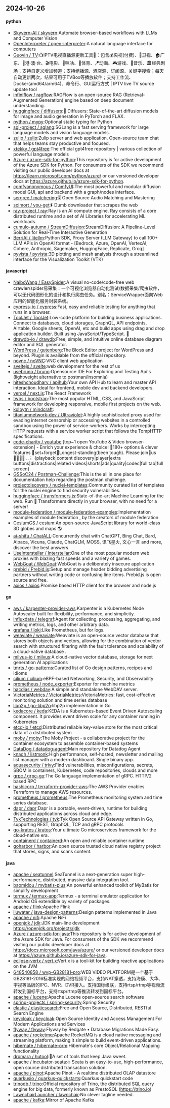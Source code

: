 ## 2024-10-26

#### python
* [Skyvern-AI / skyvern](https://github.com/Skyvern-AI/skyvern):Automate browser-based workflows with LLMs and Computer Vision
* [OpenInterpreter / open-interpreter](https://github.com/OpenInterpreter/open-interpreter):A natural language interface for computers
* [Guovin / TV](https://github.com/Guovin/TV):📺IPTV电视直播源更新工具🚀：包含💰央视(付费)、📡卫视、🏠广东、🌊港·澳·台、🎬电影、🎥咪咕、🏀体育、🪁动画、🎮游戏、🎵音乐、🏛经典剧场；支持自定义增加频道；支持组播源、酒店源、订阅源、关键字搜索；每天自动更新两次，结果可用于TVBox等播放软件；支持工作流、Docker(amd64/arm64)、命令行、GUI运行方式 | IPTV live TV source update tool
* [infiniflow / ragflow](https://github.com/infiniflow/ragflow):RAGFlow is an open-source RAG (Retrieval-Augmented Generation) engine based on deep document understanding.
* [huggingface / diffusers](https://github.com/huggingface/diffusers):🤗 Diffusers: State-of-the-art diffusion models for image and audio generation in PyTorch and FLAX.
* [python / mypy](https://github.com/python/mypy):Optional static typing for Python
* [sgl-project / sglang](https://github.com/sgl-project/sglang):SGLang is a fast serving framework for large language models and vision language models.
* [zulip / zulip](https://github.com/zulip/zulip):Zulip server and web application. Open-source team chat that helps teams stay productive and focused.
* [xtekky / gpt4free](https://github.com/xtekky/gpt4free):The official gpt4free repository | various collection of powerful language models
* [Azure / azure-sdk-for-python](https://github.com/Azure/azure-sdk-for-python):This repository is for active development of the Azure SDK for Python. For consumers of the SDK we recommend visiting our public developer docs at https://learn.microsoft.com/python/azure/ or our versioned developer docs at https://azure.github.io/azure-sdk-for-python.
* [comfyanonymous / ComfyUI](https://github.com/comfyanonymous/ComfyUI):The most powerful and modular diffusion model GUI, api and backend with a graph/nodes interface.
* [sergree / matchering](https://github.com/sergree/matchering):🎚️ Open Source Audio Matching and Mastering
* [soimort / you-get](https://github.com/soimort/you-get):⏬ Dumb downloader that scrapes the web
* [ray-project / ray](https://github.com/ray-project/ray):Ray is an AI compute engine. Ray consists of a core distributed runtime and a set of AI Libraries for accelerating ML workloads.
* [cumulo-autumn / StreamDiffusion](https://github.com/cumulo-autumn/StreamDiffusion):StreamDiffusion: A Pipeline-Level Solution for Real-Time Interactive Generation
* [BerriAI / litellm](https://github.com/BerriAI/litellm):Python SDK, Proxy Server (LLM Gateway) to call 100+ LLM APIs in OpenAI format - [Bedrock, Azure, OpenAI, VertexAI, Cohere, Anthropic, Sagemaker, HuggingFace, Replicate, Groq]
* [pyvista / pyvista](https://github.com/pyvista/pyvista):3D plotting and mesh analysis through a streamlined interface for the Visualization Toolkit (VTK)

#### javascript
* [NaiboWang / EasySpider](https://github.com/NaiboWang/EasySpider):A visual no-code/code-free web crawler/spider易采集：一个可视化浏览器自动化测试/数据采集/爬虫软件，可以无代码图形化的设计和执行爬虫任务。别名：ServiceWrapper面向Web应用的智能化服务封装系统。
* [cypress-io / cypress](https://github.com/cypress-io/cypress):Fast, easy and reliable testing for anything that runs in a browser.
* [ToolJet / ToolJet](https://github.com/ToolJet/ToolJet):Low-code platform for building business applications. Connect to databases, cloud storages, GraphQL, API endpoints, Airtable, Google sheets, OpenAI, etc and build apps using drag and drop application builder. Built using JavaScript/TypeScript. 🚀
* [drawdb-io / drawdb](https://github.com/drawdb-io/drawdb):Free, simple, and intuitive online database diagram editor and SQL generator.
* [WordPress / gutenberg](https://github.com/WordPress/gutenberg):The Block Editor project for WordPress and beyond. Plugin is available from the official repository.
* [novnc / noVNC](https://github.com/novnc/noVNC):VNC client web application
* [sveltejs / svelte](https://github.com/sveltejs/svelte):web development for the rest of us
* [usebruno / bruno](https://github.com/usebruno/bruno):Opensource IDE For Exploring and Testing Api's (lightweight alternative to postman/insomnia)
* [hiteshchoudhary / apihub](https://github.com/hiteshchoudhary/apihub):Your own API Hub to learn and master API interaction. Ideal for frontend, mobile dev and backend developers.
* [vercel / next.js](https://github.com/vercel/next.js):The React Framework
* [twbs / bootstrap](https://github.com/twbs/bootstrap):The most popular HTML, CSS, and JavaScript framework for developing responsive, mobile first projects on the web.
* [kolbytn / mindcraft](https://github.com/kolbytn/mindcraft):
* [titaniumnetwork-dev / Ultraviolet](https://github.com/titaniumnetwork-dev/Ultraviolet):A highly sophisticated proxy used for evading internet censorship or accessing websites in a controlled sandbox using the power of service-workers. Works by intercepting HTTP requests with a service worker script that follows the TompHTTP specifications.
* [code-charity / youtube](https://github.com/code-charity/youtube):[top~1 open YouTube & Video browser-extension] - Enrich your experience & choice! 🧰180+ options & clever features 📌set+forget📌Longest-standing(been tough). Please join🧩us👨‍👩‍👧‍👧 ..⋮ {playback|content discovery|player|extra buttons|distractions|related videos|shorts|ads|quality|codec|full tab|full screen}
* [GSSoC24 / Postman-Challenge](https://github.com/GSSoC24/Postman-Challenge):This is the all in one place for documentation help regarding the postman challenge.
* [projectdiscovery / nuclei-templates](https://github.com/projectdiscovery/nuclei-templates):Community curated list of templates for the nuclei engine to find security vulnerabilities.
* [huggingface / transformers.js](https://github.com/huggingface/transformers.js):State-of-the-art Machine Learning for the web. Run 🤗 Transformers directly in your browser, with no need for a server!
* [module-federation / module-federation-examples](https://github.com/module-federation/module-federation-examples):Implementation examples of module federation , by the creators of module federation
* [CesiumGS / cesium](https://github.com/CesiumGS/cesium):An open-source JavaScript library for world-class 3D globes and maps 🌎
* [ai-shifu / ChatALL](https://github.com/ai-shifu/ChatALL):Concurrently chat with ChatGPT, Bing Chat, Bard, Alpaca, Vicuna, Claude, ChatGLM, MOSS, 讯飞星火, 文心一言 and more, discover the best answers
* [UseInterstellar / Interstellar](https://github.com/UseInterstellar/Interstellar):One of the most popular modern web proxies with blazing fast speeds and a variety of games.
* [WebGoat / WebGoat](https://github.com/WebGoat/WebGoat):WebGoat is a deliberately insecure application
* [prebid / Prebid.js](https://github.com/prebid/Prebid.js):Setup and manage header bidding advertising partners without writing code or confusing line items. Prebid.js is open source and free.
* [axios / axios](https://github.com/axios/axios):Promise based HTTP client for the browser and node.js

#### go
* [aws / karpenter-provider-aws](https://github.com/aws/karpenter-provider-aws):Karpenter is a Kubernetes Node Autoscaler built for flexibility, performance, and simplicity.
* [influxdata / telegraf](https://github.com/influxdata/telegraf):Agent for collecting, processing, aggregating, and writing metrics, logs, and other arbitrary data.
* [grafana / loki](https://github.com/grafana/loki):Like Prometheus, but for logs.
* [weaviate / weaviate](https://github.com/weaviate/weaviate):Weaviate is an open-source vector database that stores both objects and vectors, allowing for the combination of vector search with structured filtering with the fault tolerance and scalability of a cloud-native database .
* [milvus-io / milvus](https://github.com/milvus-io/milvus):A cloud-native vector database, storage for next generation AI applications
* [tmrts / go-patterns](https://github.com/tmrts/go-patterns):Curated list of Go design patterns, recipes and idioms
* [cilium / cilium](https://github.com/cilium/cilium):eBPF-based Networking, Security, and Observability
* [prometheus / node_exporter](https://github.com/prometheus/node_exporter):Exporter for machine metrics
* [hacdias / webdav](https://github.com/hacdias/webdav):A simple and standalone WebDAV server.
* [VictoriaMetrics / VictoriaMetrics](https://github.com/VictoriaMetrics/VictoriaMetrics):VictoriaMetrics: fast, cost-effective monitoring solution and time series database
* [libp2p / go-libp2p](https://github.com/libp2p/go-libp2p):libp2p implementation in Go
* [kedacore / keda](https://github.com/kedacore/keda):KEDA is a Kubernetes-based Event Driven Autoscaling component. It provides event driven scale for any container running in Kubernetes
* [etcd-io / etcd](https://github.com/etcd-io/etcd):Distributed reliable key-value store for the most critical data of a distributed system
* [moby / moby](https://github.com/moby/moby):The Moby Project - a collaborative project for the container ecosystem to assemble container-based systems
* [DataDog / datadog-agent](https://github.com/DataDog/datadog-agent):Main repository for Datadog Agent
* [knadh / listmonk](https://github.com/knadh/listmonk):High performance, self-hosted, newsletter and mailing list manager with a modern dashboard. Single binary app.
* [aquasecurity / trivy](https://github.com/aquasecurity/trivy):Find vulnerabilities, misconfigurations, secrets, SBOM in containers, Kubernetes, code repositories, clouds and more
* [grpc / grpc-go](https://github.com/grpc/grpc-go):The Go language implementation of gRPC. HTTP/2 based RPC
* [hashicorp / terraform-provider-aws](https://github.com/hashicorp/terraform-provider-aws):The AWS Provider enables Terraform to manage AWS resources.
* [prometheus / prometheus](https://github.com/prometheus/prometheus):The Prometheus monitoring system and time series database.
* [dapr / dapr](https://github.com/dapr/dapr):Dapr is a portable, event-driven, runtime for building distributed applications across cloud and edge.
* [TykTechnologies / tyk](https://github.com/TykTechnologies/tyk):Tyk Open Source API Gateway written in Go, supporting REST, GraphQL, TCP and gRPC protocols
* [go-kratos / kratos](https://github.com/go-kratos/kratos):Your ultimate Go microservices framework for the cloud-native era.
* [containerd / containerd](https://github.com/containerd/containerd):An open and reliable container runtime
* [goharbor / harbor](https://github.com/goharbor/harbor):An open source trusted cloud native registry project that stores, signs, and scans content.

#### java
* [apache / seatunnel](https://github.com/apache/seatunnel):SeaTunnel is a next-generation super high-performance, distributed, massive data integration tool.
* [baomidou / mybatis-plus](https://github.com/baomidou/mybatis-plus):An powerful enhanced toolkit of MyBatis for simplify development
* [termux / termux-app](https://github.com/termux/termux-app):Termux - a terminal emulator application for Android OS extendible by variety of packages.
* [apache / flink](https://github.com/apache/flink):Apache Flink
* [iluwatar / java-design-patterns](https://github.com/iluwatar/java-design-patterns):Design patterns implemented in Java
* [apache / nifi](https://github.com/apache/nifi):Apache NiFi
* [openjdk / jdk](https://github.com/openjdk/jdk):JDK main-line development https://openjdk.org/projects/jdk
* [Azure / azure-sdk-for-java](https://github.com/Azure/azure-sdk-for-java):This repository is for active development of the Azure SDK for Java. For consumers of the SDK we recommend visiting our public developer docs at https://docs.microsoft.com/java/azure/ or our versioned developer docs at https://azure.github.io/azure-sdk-for-java.
* [eclipse-vertx / vert.x](https://github.com/eclipse-vertx/vert.x):Vert.x is a tool-kit for building reactive applications on the JVM
* [648540858 / wvp-GB28181-pro](https://github.com/648540858/wvp-GB28181-pro):WEB VIDEO PLATFORM是一个基于GB28181-2016标准实现的网络视频平台，支持NAT穿透，支持海康、大华、宇视等品牌的IPC、NVR、DVR接入。支持国标级联，支持rtsp/rtmp等视频流转发到国标平台，支持rtsp/rtmp等推流转发到国标平台。
* [apache / lucene](https://github.com/apache/lucene):Apache Lucene open-source search software
* [spring-projects / spring-security](https://github.com/spring-projects/spring-security):Spring Security
* [elastic / elasticsearch](https://github.com/elastic/elasticsearch):Free and Open Source, Distributed, RESTful Search Engine
* [keycloak / keycloak](https://github.com/keycloak/keycloak):Open Source Identity and Access Management For Modern Applications and Services
* [flyway / flyway](https://github.com/flyway/flyway):Flyway by Redgate • Database Migrations Made Easy.
* [apache / rocketmq](https://github.com/apache/rocketmq):Apache RocketMQ is a cloud native messaging and streaming platform, making it simple to build event-driven applications.
* [hibernate / hibernate-orm](https://github.com/hibernate/hibernate-orm):Hibernate's core Object/Relational Mapping functionality
* [dromara / hutool](https://github.com/dromara/hutool):🍬A set of tools that keep Java sweet.
* [apache / incubator-seata](https://github.com/apache/incubator-seata):🔥 Seata is an easy-to-use, high-performance, open source distributed transaction solution.
* [apache / pinot](https://github.com/apache/pinot):Apache Pinot - A realtime distributed OLAP datastore
* [quarkusio / quarkus-quickstarts](https://github.com/quarkusio/quarkus-quickstarts):Quarkus quickstart code
* [trinodb / trino](https://github.com/trinodb/trino):Official repository of Trino, the distributed SQL query engine for big data, formerly known as PrestoSQL (https://trino.io)
* [LawnchairLauncher / lawnchair](https://github.com/LawnchairLauncher/lawnchair):No clever tagline needed.
* [apache / kafka](https://github.com/apache/kafka):Mirror of Apache Kafka
